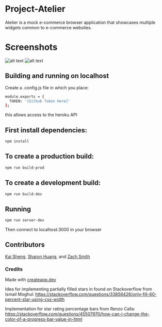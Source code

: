 # Project-Atelier

Atelier is a mock e-commerce browser application that showcases multiple widgets common to e-commerce websites.

# Screenshots

![alt text](https://drive.google.com/file/d/1pV_rHFzfUFiGUGItboIDS88MLANfYzLh/view?usp=sharing) ![alt text](https://drive.google.com/file/d/1AMdn-wv3MvUfAX0Jf7pXWpfQqGypyyqe/view?usp=sharing)

## Building and running on localhost

Create a .config.js file in which you place:
``` sh
module.exports = {
  TOKEN: '[Github Token Here]'
};
```
this allows access to the heroku API

## First install dependencies:

```sh
npm install
```

## To create a production build:

```sh
npm run build-prod
```

## To create a development build:

```sh
npm run build-dev
```

## Running

```sh
npm run server-dev
```
Then connect to localhost:3000 in your browser

## Contributors

[Kai Sheng](https://github.com/maestrokyles), [Sharon Huang](https://github.com/sharonhw888), and [Zach Smith](https://github.com/Zach-Smith1 )

### Credits

Made with [createapp.dev](https://createapp.dev/)

Idea for implementing partially filled stars in found on Stackoverflow from Ismail Moghul: https://stackoverflow.com/questions/33858426/only-fill-60-percent-star-using-css-width

Implementation for star rating percentage bars from Renzo Calla: https://stackoverflow.com/questions/45507970/how-can-i-change-the-color-of-a-progress-bar-value-in-html
